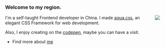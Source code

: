 ### Welcome to my region.

<img align="right" src="https://github-readme-stats.vercel.app/api?username=alphardex&show_icons=true&icon_color=0366d6&text_color=24292e&bg_color=ffffff&hide_title=true" />

I'm a self-taught Frontend developer in China. I made [aqua.css](https://aquacss.netlify.com/), an elegant CSS Framework for web development.

Also, I enjoy creating on the [codepen](https://codepen.io/alphardex), maybe you can have a visit.

- Find more about [me](https://alphardex.github.io/gateofbabylon/about/)

<!--
**alphardex/alphardex** is a ✨ _special_ ✨ repository because its `README.md` (this file) appears on your GitHub profile.

Here are some ideas to get you started:

- 🔭 I’m currently working on ...
- 🌱 I’m currently learning ...
- 👯 I’m looking to collaborate on ...
- 🤔 I’m looking for help with ...
- 💬 Ask me about ...
- 📫 How to reach me: ...
- 😄 Pronouns: ...
- ⚡ Fun fact: ...
-->

